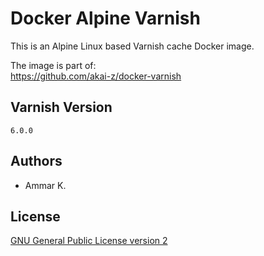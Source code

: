 # Docker Alpine Varnish

This is an Alpine Linux based Varnish cache Docker image.

The image is part of:  
https://github.com/akai-z/docker-varnish

## Varnish Version

`6.0.0`

## Authors

* Ammar K.

## License

[GNU General Public License version 2](LICENSE)
